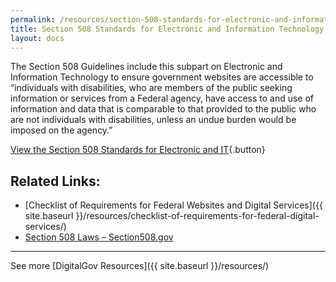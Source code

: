```yaml
---
permalink: /resources/section-508-standards-for-electronic-and-information-technology/
title: Section 508 Standards for Electronic and Information Technology
layout: docs
---
```


The Section 508 Guidelines include this subpart on Electronic and Information Technology to ensure government websites are accessible to &#8220;individuals with disabilities, who are members of the public seeking information or services from a Federal agency, have access to and use of information and data that is comparable to that provided to the public who are not individuals with disabilities, unless an undue burden would be imposed on the agency.&#8221;

[View the Section 508 Standards for Electronic and IT](http://www.access-board.gov/guidelines-and-standards/communications-and-it/about-the-section-508-standards/section-508-standards){.button}

##  Related Links:

  * [Checklist of Requirements for Federal Websites and Digital Services]({{ site.baseurl }}/resources/checklist-of-requirements-for-federal-digital-services/)
  * [Section 508 Laws – Section508.gov](http://www.section508.gov/)

* * *

See more [DigitalGov Resources]({{ site.baseurl }}/resources/)

##